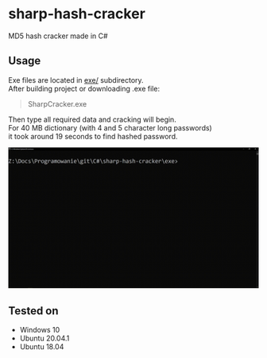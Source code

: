 # sharp-hash-cracker
MD5 hash cracker made in C#

## Usage

Exe files are located in [exe/](https://github.com/MattTheCoder-W/sharp-hash-cracker/tree/main/exe) subdirectory.  
After building project or downloading .exe file:

> SharpCracker.exe

Then type all required data and cracking will begin.  
For 40 MB dictionary (with 4 and 5 character long passwords)  
it took around 19 seconds to find hashed password.

![UsageGif](https://raw.githubusercontent.com/MattTheCoder-W/sharp-hash-cracker/main/data/giff.gif)

## Tested on

* Windows 10
* Ubuntu 20.04.1
* Ubuntu 18.04
